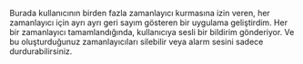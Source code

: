 Burada kullanıcının birden fazla zamanlayıcı kurmasına izin veren, her zamanlayıcı için ayrı ayrı geri sayım gösteren bir uygulama geliştirdim. Her bir zamanlayıcı tamamlandığında, kullanıcıya sesli bir bildirim gönderiyor. Ve bu oluşturduğunuz zamanlayıcıları silebilir veya alarm sesini sadece durdurabilirsiniz. 
